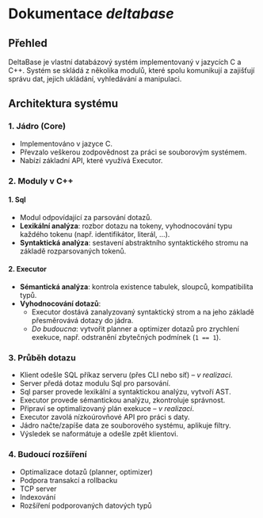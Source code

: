 # Dokumentace ***deltabase***

## Přehled

DeltaBase je vlastní databázový systém implementovaný v jazycích C a C++. Systém se skládá z několika modulů, které spolu komunikují a zajišťují správu dat, jejich ukládání, vyhledávání a manipulaci.

## Architektura systému

### 1. Jádro (Core)

- Implementováno v jazyce C.
- Převzalo veškerou zodpovědnost za práci se souborovým systémem.
- Nabízí základní API, které využívá Executor.

### 2. Moduly v C++

#### 1. Sql

- Modul odpovídající za parsování dotazů.
- **Lexikální analýza**: rozbor dotazu na tokeny, vyhodnocování typu každého tokenu (např. identifikátor, literál, …).
- **Syntaktická analýza**: sestavení abstraktního syntaktického stromu na základě rozparsovaných tokenů.

#### 2. Executor

- **Sémantická analýza**: kontrola existence tabulek, sloupců, kompatibilita typů.
- **Vyhodnocování dotazů**:
  - Executor dostává zanalyzovaný syntaktický strom a na jeho základě přesměrovává dotazy do jádra.
  - *Do budoucna*: vytvořit planner a optimizer dotazů pro zrychlení exekuce, např. odstranění zbytečných podmínek (`1 == 1`).

### 3. Průběh dotazu

- Klient odešle SQL příkaz serveru (přes CLI nebo síť) – *v realizaci*.
- Server předá dotaz modulu Sql pro parsování.
- Sql parser provede lexikální a syntaktickou analýzu, vytvoří AST.
- Executor provede sémantickou analýzu, zkontroluje správnost.
- Připraví se optimalizovaný plán exekuce – *v realizaci*.
- Executor zavolá nízkoúrovňové API pro práci s daty.
- Jádro načte/zapíše data ze souborového systému, aplikuje filtry.
- Výsledek se naformátuje a odešle zpět klientovi.

### 4. Budoucí rozšíření

- Optimalizace dotazů (planner, optimizer)
- Podpora transakcí a rollbacku
- TCP server
- Indexování
- Rozšíření podporovaných datových typů
